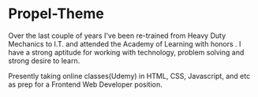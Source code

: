# Propel-Theme 
Over the last couple of years I've been re-trained from Heavy Duty Mechanics to I.T. and attended the Academy of Learning with honors . I have a strong aptitude for working with technology, problem solving and strong desire to learn.

Presently taking online classes(Udemy) in HTML, CSS, Javascript, and etc as prep for a Frontend Web Developer position.
